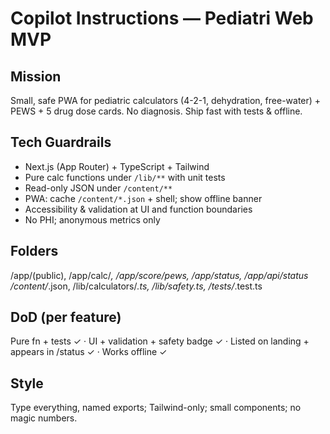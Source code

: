 # Copilot Instructions — Pediatri Web MVP

## Mission
Small, safe PWA for pediatric calculators (4-2-1, dehydration, free-water) + PEWS + 5 drug dose cards. No diagnosis. Ship fast with tests & offline.

## Tech Guardrails
- Next.js (App Router) + TypeScript + Tailwind
- Pure calc functions under `/lib/**` with unit tests
- Read-only JSON under `/content/**`
- PWA: cache `/content/*.json` + shell; show offline banner
- Accessibility & validation at UI and function boundaries
- No PHI; anonymous metrics only

## Folders
/app/(public), /app/calc/*, /app/score/pews, /app/status, /app/api/status
/content/*.json, /lib/calculators/*.ts, /lib/safety.ts, /tests/*.test.ts

## DoD (per feature)
Pure fn + tests ✓ · UI + validation + safety badge ✓ · Listed on landing + appears in /status ✓ · Works offline ✓

## Style
Type everything, named exports; Tailwind-only; small components; no magic numbers.
